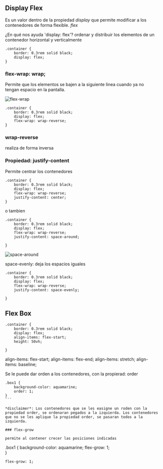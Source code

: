 #

## Display Flex

Es un valor dentro de la propiedad *display*  que permite modificar a los contenedores de forma flexible. *flex*

¿En qué nos ayuda 'display: flex'?
ordenar y distribuir los elementos de un contenedor horizontal y verticalmente

`````
.container {
    border: 0.3rem solid black;
    display: flex;
}
`````
### flex-wrap: wrap;
Permite que los elementos se bajen a la siguiente linea cuando ya no tengan espacio en la pantalla.

![flex-wrap](/Doc/images/flex-wrap.png)

````
.container {
    border: 0.3rem solid black;
    display: flex;
    flex-wrap: wrap-reverse;
}
````

### wrap-reverse

realiza de forma inversa

### Propiedad: justify-content

Permite centrar los contenedores

````
.container {
    border: 0.3rem solid black;
    display: flex;
    flex-wrap: wrap-reverse;
    justify-content: center;
}
````
o tambien
````
.container {
    border: 0.3rem solid black;
    display: flex;
    flex-wrap: wrap-reverse;
    justify-content: space-around;
    
}
````

![space-around](/Doc/images/space-around.png)

space-evenly: deja los espacios iguales

````
.container {
    border: 0.3rem solid black;
    display: flex;
    flex-wrap: wrap-reverse;
    justify-content: space-evenly;
    
}
````

## Flex Box


````
.container {
    border: 0.3rem solid black;
    display: flex;
    align-items: flex-start;
    height: 50vh;
       
}
````
align-items: flex-start;
align-items: flex-end;
align-items: stretch;
align-items: baseline;

Se le puede dar orden a los contenedores, con la propierad: order

````
.box1 {
    background-color: aquamarine;
    order: 1;
}
```

*disclaimer*: Los contenedores que se les easigne un roden con la propiedad order, se ordenaran pegados a la izquierda. Los contenedores que no se les aplique la propiedad order, se pasaran todos a la izquierda.

### flex-grow

permite al contener crecer las posiciones indicadas

````
.box1 {
    background-color: aquamarine;
    flex-grow: 1;    
}
````
flex-grow: 1; 

